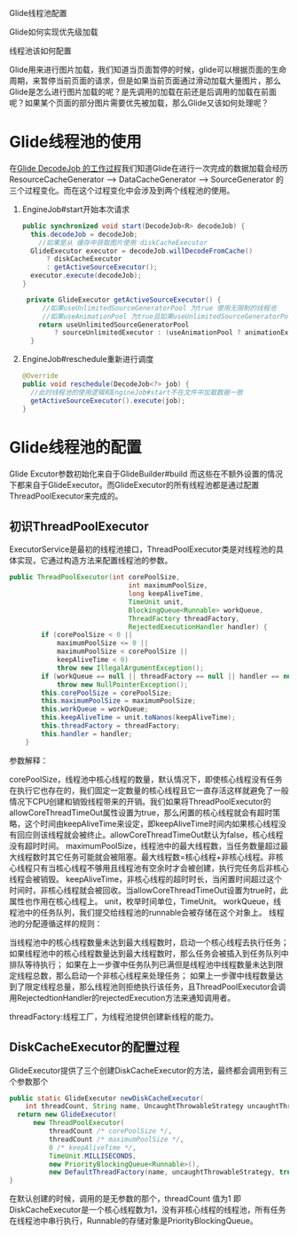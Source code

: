 Glide线程池配置

Glide如何实现优先级加载

线程池该如何配置



Glide用来进行图片加载，我们知道当页面暂停的时候，glide可以根据页面的生命周期，来暂停当前页面的请求，但是如果当前页面通过滑动加载大量图片，那么Glide是怎么进行图片加载的呢？是先调用的加载在前还是后调用的加载在前面呢？如果某个页面的部分图片需要优先被加载，那么Glide又该如何处理呢？

# Glide线程池的使用

在[Glide DecodeJob 的工作过程](https://juejin.cn/post/7035932291536797727)我们知道Glide在进行一次完成的数据加载会经历 ResourceCacheGenerator -->  DataCacheGenerator  -->  SourceGenerator 的三个过程变化。而在这个过程变化中会涉及到两个线程池的使用。

1. EngineJob#start开始本次请求

   ```java
   public synchronized void start(DecodeJob<R> decodeJob) {
     this.decodeJob = decodeJob;
       //如果是从 缓存中获取图片使用 diskCacheExecutor
     GlideExecutor executor = decodeJob.willDecodeFromCache()
         ? diskCacheExecutor
         : getActiveSourceExecutor();
     executor.execute(decodeJob);
   }
   
    private GlideExecutor getActiveSourceExecutor() {
        //如果useUnlimitedSourceGeneratorPool 为true 使用无限制的线程池
        //如果useAnimationPool 为true且如果useUnlimitedSourceGeneratorPool为false  使用动画线程池 否则使用sourceExecutor
       return useUnlimitedSourceGeneratorPool
           ? sourceUnlimitedExecutor : (useAnimationPool ? animationExecutor : sourceExecutor);
     }
   ```

   

2. EngineJob#reschedule重新进行调度

   ```java
   @Override
   public void reschedule(DecodeJob<?> job) {
     //此时线程池的使用逻辑和EngineJob#start不在文件中加载数据一致
     getActiveSourceExecutor().execute(job);
   }
   ```

# Glide线程池的配置

Glide Excutor参数初始化来自于GlideBuilder#build 而这些在不额外设置的情况下都来自于GlideExecutor。而GlideExecutor的所有线程池都是通过配置ThreadPoolExecutor来完成的。

## 初识ThreadPoolExecutor

ExecutorService是最初的线程池接口，ThreadPoolExecutor类是对线程池的具体实现，它通过构造方法来配置线程池的参数。

```java
public ThreadPoolExecutor(int corePoolSize,
                              int maximumPoolSize,
                              long keepAliveTime,
                              TimeUnit unit,
                              BlockingQueue<Runnable> workQueue,
                              ThreadFactory threadFactory,
                              RejectedExecutionHandler handler) {
        if (corePoolSize < 0 ||
            maximumPoolSize <= 0 ||
            maximumPoolSize < corePoolSize ||
            keepAliveTime < 0)
            throw new IllegalArgumentException();
        if (workQueue == null || threadFactory == null || handler == null)
            throw new NullPointerException();
        this.corePoolSize = corePoolSize;
        this.maximumPoolSize = maximumPoolSize;
        this.workQueue = workQueue;
        this.keepAliveTime = unit.toNanos(keepAliveTime);
        this.threadFactory = threadFactory;
        this.handler = handler;
    }
```

参数解释：

corePoolSize，线程池中核心线程的数量，默认情况下，即使核心线程没有任务在执行它也存在的，我们固定一定数量的核心线程且它一直存活这样就避免了一般情况下CPU创建和销毁线程带来的开销。我们如果将ThreadPoolExecutor的allowCoreThreadTimeOut属性设置为true，那么闲置的核心线程就会有超时策略，这个时间由keepAliveTime来设定，即keepAliveTime时间内如果核心线程没有回应则该线程就会被终止。allowCoreThreadTimeOut默认为false，核心线程没有超时时间。
maximumPoolSize，线程池中的最大线程数，当任务数量超过最大线程数时其它任务可能就会被阻塞。最大线程数=核心线程+非核心线程。非核心线程只有当核心线程不够用且线程池有空余时才会被创建，执行完任务后非核心线程会被销毁。
keepAliveTime，非核心线程的超时时长，当闲置时间超过这个时间时，非核心线程就会被回收。当allowCoreThreadTimeOut设置为true时，此属性也作用在核心线程上。
unit，枚举时间单位，TimeUnit。
workQueue，线程池中的任务队列，我们提交给线程池的runnable会被存储在这个对象上。
线程池的分配遵循这样的规则：

当线程池中的核心线程数量未达到最大线程数时，启动一个核心线程去执行任务；
如果线程池中的核心线程数量达到最大线程数时，那么任务会被插入到任务队列中排队等待执行；
如果在上一步骤中任务队列已满但是线程池中线程数量未达到限定线程总数，那么启动一个非核心线程来处理任务；
如果上一步骤中线程数量达到了限定线程总量，那么线程池则拒绝执行该任务，且ThreadPoolExecutor会调用RejectedtionHandler的rejectedExecution方法来通知调用者。

threadFactory:线程工厂，为线程池提供创建新线程的能力。

## DiskCacheExecutor的配置过程

GlideExecutor提供了三个创建DiskCacheExecutor的方法，最终都会调用到有三个参数那个

```java
public static GlideExecutor newDiskCacheExecutor(
    int threadCount, String name, UncaughtThrowableStrategy uncaughtThrowableStrategy) {
  return new GlideExecutor(
      new ThreadPoolExecutor(
          threadCount /* corePoolSize */,
          threadCount /* maximumPoolSize */,
          0 /* keepAliveTime */,
          TimeUnit.MILLISECONDS,
          new PriorityBlockingQueue<Runnable>(),
          new DefaultThreadFactory(name, uncaughtThrowableStrategy, true)));
}
```

在默认创建的时候，调用的是无参数的那个，threadCount 值为1  即DiskCacheExecutor是一个核心线程数为1，没有非核心线程的线程池，所有任务在线程池中串行执行，Runnable的存储对象是PriorityBlockingQueue。

